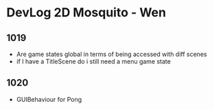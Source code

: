 # DevLog 2D Mosquito - Wen

## 1019
- Are game states global in terms of being accessed with diff scenes
- if I have a TitleScene do i still need a menu game state

## 1020



- GUIBehaviour for Pong